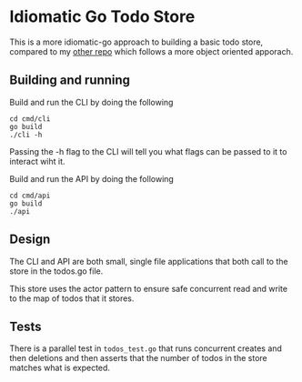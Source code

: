 # Idiomatic Go Todo Store

This is a more idiomatic-go approach to building a basic todo store, compared to my [other repo](https://github.com/grantjames/golang-todo-app) which follows a more object oriented apporach.

## Building and running

Build and run the CLI by doing the following

```
cd cmd/cli
go build
./cli -h
```

Passing the -h flag to the CLI will tell you what flags can be passed to it to interact wiht it.

Build and run the API by doing the following

```
cd cmd/api
go build
./api
```

## Design

The CLI and API are both small, single file applications that both call to the store in the todos.go file.

This store uses the actor pattern to ensure safe concurrent read and write to the map of todos that it stores.

## Tests

There is a parallel test in `todos_test.go` that runs concurrent creates and then deletions and then asserts that the number of todos in the store matches what is expected.